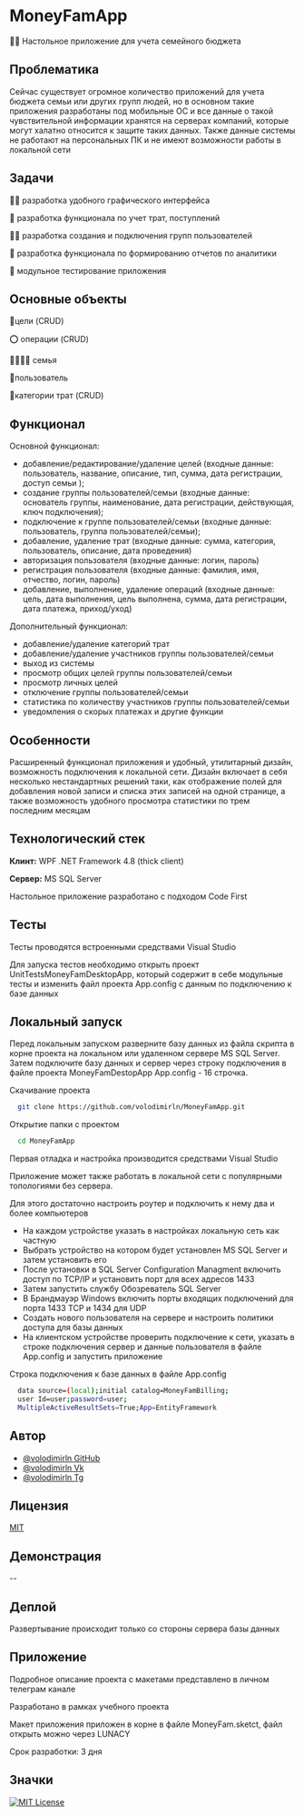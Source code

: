 
# MoneyFamApp

👩‍💻 Настольное приложение для учета семейного бюджета


## Проблематика
Сейчас существует огромное количество приложений для учета бюджета семьи или других групп людей, но в основном такие приложения разработаны под мобильные ОС и все данные о такой чувствительной информации хранятся на серверах компаний, которые могут халатно относится к защите таких данных. Также данные системы не работают на персональных ПК и не имеют возможности работы в локальной сети
## Задачи
👩‍💻 разработка удобного графического интерфейса

🧠 разработка функционала по учет трат, поступлений

👯‍♀️ разработка создания и подключения групп пользователей

🤔 разработка функционала по формированию отчетов по аналитики 

💬 модульное тестирование приложения

## Основные объекты

🎯цели (CRUD)

⭕ операции (CRUD)

👨‍👩‍👧‍👦 семья

👤пользователь

🐛категории трат (CRUD)

## Функционал

Основной функционал:
- добавление/редактирование/удаление целей (входные данные: пользователь, название, описание, тип, сумма, дата регистрации, доступ семьи );
- создание группы пользователей/семьи (входные данные:  основатель группы, наименование, дата регистрации, действующая, ключ подключения);
- подключение к группе пользователей/семьи (входные данные: пользователь, группа пользователей/семьи);
- добавление, удаление трат (входные данные: сумма,  категория, пользователь, описание, дата проведения)
- авторизация пользователя (входные данные: логин, пароль)
- регистрация пользователя (входные данные: фамилия, имя, отчество, логин, пароль)
- добавление, выполнение, удаление операций (входные данные: цель, дата выполнения, цель выполнена, сумма, дата регистрации, дата платежа, приход/уход)

Дополнительный функционал:

- добавление/удаление категорий трат
- добавление/удаление участников группы пользователей/семьи
- выход из системы
- просмотр общих целей  группы пользователей/семьи
- просмотр личных целей
- отключение группы пользователей/семьи
- статистика по количеству участников группы пользователей/семьи
- уведомления о скорых платежах
и другие функции
## Особенности

Расширенный функционал приложения и удобный, утилитарный дизайн, возможность подключения к локальной сети. Дизайн включает в себя несколько нестандартных решений таки, как отображение полей для добавления новой записи и списка этих записей на одной странице, а также возможность удобного просмотра статистики по трем последним месяцам
## Технологический стек

**Клинт:**  WPF .NET Framework 4.8 (thick client)

**Сервер:** MS SQL Server

Настольное приложение разработано с подходом Code First

## Тесты

Тесты проводятся встроенными средствами Visual Studio

Для запуска тестов необходимо открыть проект UnitTestsMoneyFamDesktopApp, который содержит в себе модульные тесты и изменить файл проекта App.config с данным по подключению к базе данных


## Локальный запуск

Перед локальным запуском разверните базу данных из файла скрипта в корне проекта на локальном или удаленном сервере MS SQL Server. Затем подключите базу данных и сервер через строку подключения в файле проекта MoneyFamDestopApp App.config - 16 строчка.

Скачивание проекта

```bash
  git clone https://github.com/volodimirln/MoneyFamApp.git
```

Открытие папки с проектом

```bash
  cd MoneyFamApp
```

Первая отладка и настройка производится средствами Visual Studio

Приложение может также работать в локальной сети с популярными топологиями без сервера.

Для этого достаточно настроить роутер и подключить к нему два и более компьютеров
- На каждом устройстве указать в настройках локальную сеть как частную
- Выбрать устройство на котором будет установлен MS SQL Server и затем установить его
- После установки в SQL Server Configuration Managment включить доступ по TCP/IP и установить порт для всех адресов 1433
- Затем запустить службу Обозреватель SQL Server
- В Брандмауэр Windows включить порты входящих подключений для порта 1433 TCP и 1434 для UDP 
- Создать нового пользователя на сервере и настроить политики доступа для базы данных
- На клиентском устройстве проверить подключение к сети, указать в строке подключения сервер и данные пользователя в файле App.config и запустить приложение

Строка подключения к базе данных в файле App.config
```bash
  data source=(local);initial catalog=MoneyFamBilling;
  user Id=user;password=user;
  MultipleActiveResultSets=True;App=EntityFramework
```
## Автор

- [@volodimirln GitHub](https://github.com/volodimirln)
- [@volodimirln Vk](https://vk.com/volodimirln)
- [@volodimirln Tg](https://t.me/volodimirln)


## Лицензия

[MIT](https://choosealicense.com/licenses/mit/)


## Демонстрация

--


## Деплой

 Развертывание происходит только со стороны сервера базы данных


## Приложение

Подробное описание проекта с макетами представлено в личном телеграм канале

Разработано в рамках учебного проекта

Макет приложения приложен в корне в файле MoneyFam.sketct, файл открыть можно через LUNACY

Срок разработки: 3 дня

## Значки


[![MIT License](https://img.shields.io/badge/License-MIT-green.svg)](https://choosealicense.com/licenses/mit/)




